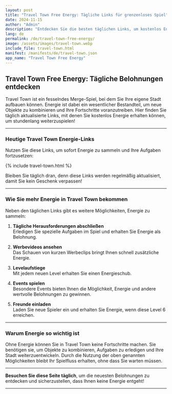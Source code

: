 ```yaml
---
layout: post
title: "Travel Town Free Energy: Tägliche Links für grenzenloses Spiel"
date: 2024-11-15
author: "Admin"
description: "Entdecken Sie die besten täglichen Links, um kostenlos Energie in Travel Town zu erhalten und Ihr Spielerlebnis zu maximieren."
lang: de
permalink: /de/travel-town-free-energy/
image: /assets/images/travel-town.webp
include_file: travel-town.html
manifest: /manifests/de/travel-town.json
app_name: "Travel Town Free Energy"
---
```


## Travel Town Free Energy: Tägliche Belohnungen entdecken

Travel Town ist ein fesselndes Merge-Spiel, bei dem Sie Ihre eigene Stadt aufbauen können. Energie ist dabei ein wesentlicher Bestandteil, um neue Objekte zu kombinieren und Ihre Fortschritte voranzutreiben. Hier finden Sie täglich aktualisierte Links, mit denen Sie kostenlos Energie erhalten können, um stundenlang weiterzuspielen!

---

### **Heutige Travel Town Energie-Links**
Nutzen Sie diese Links, um sofort Energie zu sammeln und Ihre Aufgaben fortzusetzen:

{% include travel-town.html %}

Bleiben Sie täglich dran, denn diese Links werden regelmäßig aktualisiert, damit Sie kein Geschenk verpassen!

---

### **Wie Sie mehr Energie in Travel Town bekommen**
Neben den täglichen Links gibt es weitere Möglichkeiten, Energie zu sammeln:

1. **Tägliche Herausforderungen abschließen**  
   Erledigen Sie spezielle Aufgaben im Spiel und erhalten Sie Energie als Belohnung.

2. **Werbevideos ansehen**  
   Das Schauen von kurzen Werbeclips bringt Ihnen schnell zusätzliche Energie.

3. **Levelaufstiege**  
   Mit jedem neuen Level erhalten Sie einen Energieschub.

4. **Events spielen**  
   Besondere Events bieten Ihnen die Möglichkeit, Energie und andere wertvolle Belohnungen zu gewinnen.

5. **Freunde einladen**  
   Laden Sie neue Spieler ein und erhalten Sie Energie, wenn diese Level 6 erreichen.

---

### **Warum Energie so wichtig ist**
Ohne Energie können Sie in Travel Town keine Fortschritte machen. Sie benötigen sie, um Objekte zu kombinieren, Aufgaben zu erledigen und Ihre Stadt weiterzuentwickeln. Durch die Nutzung der oben genannten Möglichkeiten bleibt Ihr Spielfluss erhalten, ohne dass Sie warten müssen.

---

**Besuchen Sie diese Seite täglich**, um die neuesten Belohnungen zu entdecken und sicherzustellen, dass Ihnen keine Energie entgeht!

---